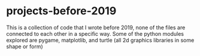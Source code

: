 # projects-before-2019
This is a collection of code that I wrote before 2019, none of the files are connected to each other in a specific way.
Some of the python modules explored are pygame, matplotlib, and turtle (all 2d graphics libraries in some shape or form)
